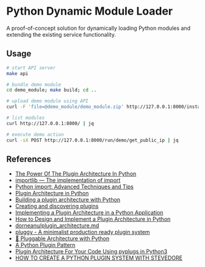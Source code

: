 # Python Dynamic Module Loader

A proof-of-concept solution for dynamically loading Python modules and extending the existing service functionality.

## Usage

```bash
# start API server
make api

# bundle demo module
cd demo_module; make build; cd ..

# upload demo module using API
curl -F 'file=@demo_module/demo_module.zip' http://127.0.0.1:8000/install

# list modules
curl http://127.0.0.1:8000/ | jq

# execute demo action
curl -sX POST http://127.0.0.1:8000/run/demo/get_public_ip | jq
```

## References

- [The Power Of The Plugin Architecture In Python](https://www.youtube.com/watch?v=iCE1bDoit9Q&ab_channel=ArjanCodes)
- [importlib — The implementation of import](https://docs.python.org/3/library/importlib.html#importlib.import_module)
- [Python import: Advanced Techniques and Tips](https://realpython.com/python-import/)
- [Plugin Architecture in Python](https://dev.to/charlesw001/plugin-architecture-in-python-jla)
- [Building a plugin architecture with Python](https://mwax911.medium.com/building-a-plugin-architecture-with-python-7b4ab39ad4fc)
- [Creating and discovering plugins](https://packaging.python.org/en/latest/guides/creating-and-discovering-plugins/)
- [Implementing a Plugin Architecture in a Python Application](https://alysivji.github.io/simple-plugin-system.html)
- [How to Design and Implement a Plugin Architecture in Python](https://mathieularose.com/plugin-architecture-in-python)
- [dorneanu/plugin_architecture.md](https://gist.github.com/dorneanu/cce1cd6711969d581873a88e0257e312)
- [pluggy - A minimalist production ready plugin system](https://github.com/pytest-dev/pluggy/)
- [🐍 Pluggable Architecture with Python](https://waylonwalker.com/python-pluggable-architecture/)
- [A Python Plugin Pattern](https://www.vinnie.work/blog/2021-02-16-python-plugin-pattern/)
- [Plugin Architecture For Your Code Using pyplugs in Python3](https://pythonhowtoprogram.com/plugin-architecture-for-your-code-using-pyplugs-in-python3/)
- [HOW TO CREATE A PYTHON PLUGIN SYSTEM WITH STEVEDORE](https://chinghwayu.com/2021/11/how-to-create-a-python-plugin-system-with-stevedore/)

